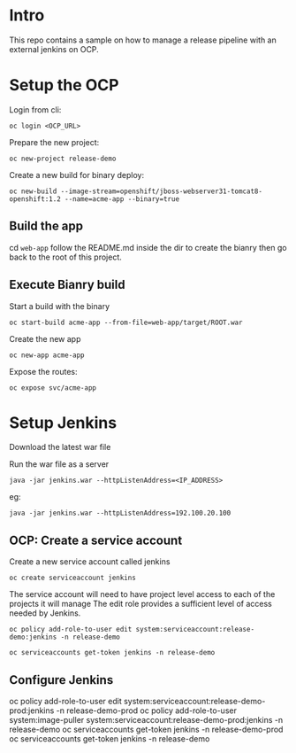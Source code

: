 # Intro

This repo contains a sample on how to manage a release pipeline with an external jenkins on OCP.

# Setup the OCP

Login from cli:

```oc login <OCP_URL>```

Prepare the new project:

```oc new-project release-demo```

Create a new build for binary deploy:

```oc new-build --image-stream=openshift/jboss-webserver31-tomcat8-openshift:1.2 --name=acme-app --binary=true```

## Build the app

cd ```web-app``` follow the README.md inside the dir to create the bianry then go back to the root of this project.

## Execute Bianry build

Start a build with the binary

```oc start-build acme-app --from-file=web-app/target/ROOT.war```

Create the new app

```oc new-app acme-app```

Expose the routes:

```oc expose svc/acme-app```

# Setup Jenkins

Download the latest war file

Run the war file as a server

```java -jar jenkins.war --httpListenAddress=<IP_ADDRESS>```

eg:

```java -jar jenkins.war --httpListenAddress=192.100.20.100```


## OCP: Create a service account

Create a new service account called jenkins

```oc create serviceaccount jenkins```

The service account will need to have project level access to each of the projects it will manage The edit role provides a sufficient level of access needed by Jenkins.

```oc policy add-role-to-user edit system:serviceaccount:release-demo:jenkins -n release-demo```

```oc serviceaccounts get-token jenkins -n release-demo```

## Configure Jenkins

oc policy add-role-to-user edit system:serviceaccount:release-demo-prod:jenkins -n release-demo-prod
oc policy add-role-to-user system:image-puller system:serviceaccount:release-demo-prod:jenkins -n release-demo
oc serviceaccounts get-token jenkins -n release-demo-prod
oc serviceaccounts get-token jenkins -n release-demo

